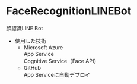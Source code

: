 # FaceRecognitionLINEBot

顔認識LINE Bot  

- 使用した技術  
  - Microsoft Azure  
    App Service  
    Cognitive Service（Face API）  
  - GitHub  
    App Serviceに自動デプロイ  
